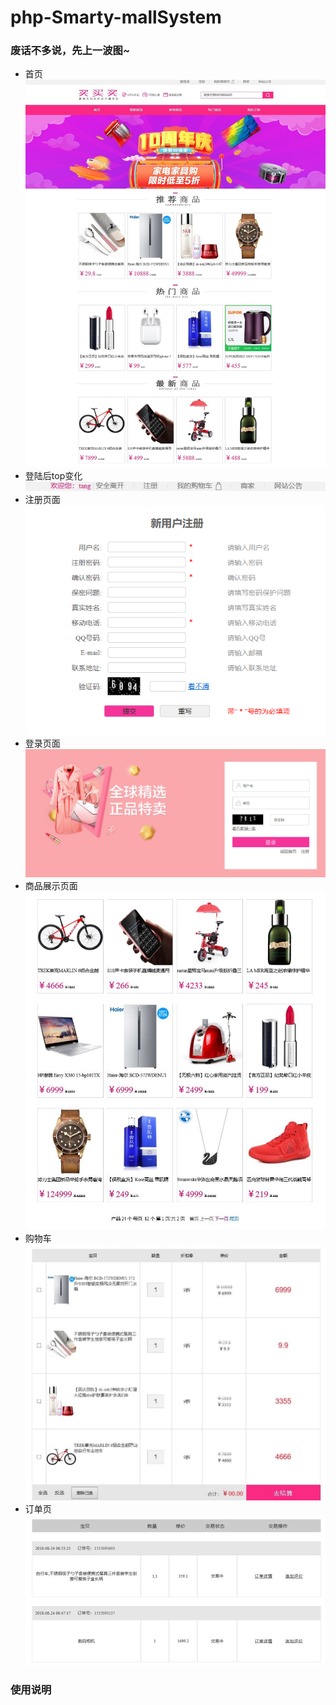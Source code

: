 # php-Smarty-mallSystem
### 废话不多说，先上一波图~
- 首页
![首页](https://github.com/BigJJing/php-Smarty-mallSystem/blob/master/gitDisplay/%E9%A6%96%E9%A1%B5.png)
- 登陆后top变化
![登陆后top变化](https://github.com/BigJJing/php-Smarty-mallSystem/blob/master/gitDisplay/%E7%99%BB%E9%99%86%E5%90%8E.png)
- 注册页面
![注册页面](https://github.com/BigJJing/php-Smarty-mallSystem/blob/master/gitDisplay/%E6%B3%A8%E5%86%8C.png)
- 登录页面
![登录页面](https://github.com/BigJJing/php-Smarty-mallSystem/blob/master/gitDisplay/%E7%99%BB%E5%BD%95.png)
- 商品展示页面
![商品展示页面](https://github.com/BigJJing/php-Smarty-mallSystem/blob/master/gitDisplay/%E6%9C%80%E6%96%B0%E5%95%86%E5%93%81.png)
- 购物车
![购物车](https://github.com/BigJJing/php-Smarty-mallSystem/blob/master/gitDisplay/%E6%88%91%E7%9A%84%E8%B4%AD%E7%89%A9%E8%BD%A6.png)
- 订单页
![订单页](https://github.com/BigJJing/php-Smarty-mallSystem/blob/master/gitDisplay/%E8%AE%A2%E5%8D%95.png)

### 使用说明
